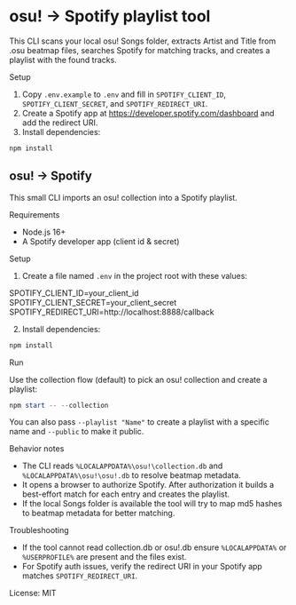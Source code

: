 # osu! -> Spotify playlist tool

This CLI scans your local osu! Songs folder, extracts Artist and Title from .osu beatmap files, searches Spotify for matching tracks, and creates a playlist with the found tracks.

Setup

1. Copy `.env.example` to `.env` and fill in `SPOTIFY_CLIENT_ID`, `SPOTIFY_CLIENT_SECRET`, and `SPOTIFY_REDIRECT_URI`.
2. Create a Spotify app at https://developer.spotify.com/dashboard and add the redirect URI.
3. Install dependencies:

```powershell
npm install
```

## osu! -> Spotify

This small CLI imports an osu! collection into a Spotify playlist.

Requirements

- Node.js 16+
- A Spotify developer app (client id & secret)

Setup

1. Create a file named `.env` in the project root with these values:

SPOTIFY_CLIENT_ID=your_client_id
SPOTIFY_CLIENT_SECRET=your_client_secret
SPOTIFY_REDIRECT_URI=http://localhost:8888/callback

2. Install dependencies:

```powershell
npm install
```

Run

Use the collection flow (default) to pick an osu! collection and create a playlist:

```powershell
npm start -- --collection
```

You can also pass `--playlist "Name"` to create a playlist with a specific name and `--public` to make it public.

Behavior notes

- The CLI reads `%LOCALAPPDATA%\osu!\collection.db` and `%LOCALAPPDATA%\osu!\osu!.db` to resolve beatmap metadata.
- It opens a browser to authorize Spotify. After authorization it builds a best-effort match for each entry and creates the playlist.
- If the local Songs folder is available the tool will try to map md5 hashes to beatmap metadata for better matching.

Troubleshooting

- If the tool cannot read collection.db or osu!.db ensure `%LOCALAPPDATA%` or `%USERPROFILE%` are present and the files exist.
- For Spotify auth issues, verify the redirect URI in your Spotify app matches `SPOTIFY_REDIRECT_URI`.

License: MIT
